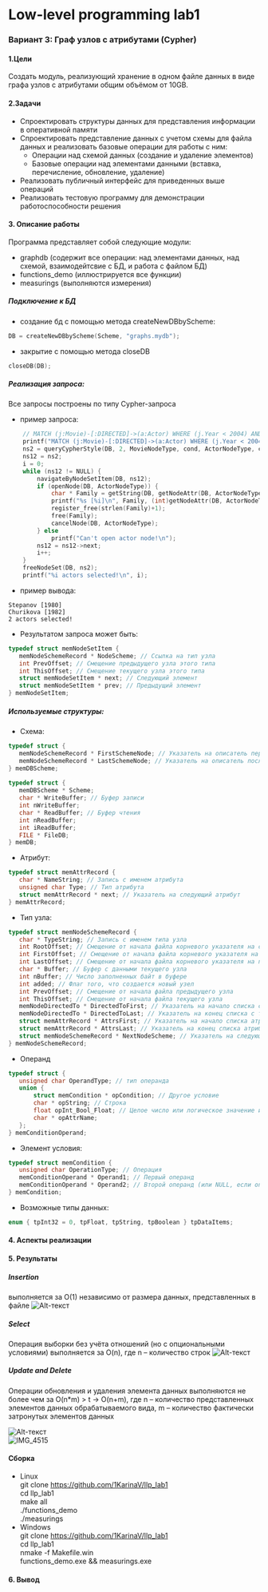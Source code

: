 # Low-level programming lab1 
### Вариант 3: Граф узлов с атрибутами (Cypher)
  
#### 1.Цели
Создать модуль, реализующий хранение в одном файле данных в виде графа узлов с атрибутами общим объёмом от 10GB.
#### 2.Задачи
+ Спроектировать структуры данных для представления информации в оперативной памяти  
+ Спроектировать представление данных с учетом схемы для файла данных и реализовать базовые операции для работы с ним:  
    + Операции над схемой данных (создание и удаление элементов)    
    + Базовые операции над элементами данными (вставка, перечисление, обновление, удаление)     
+ Реализовать публичный интерфейс для приведенных выше операций  
+ Реализовать тестовую программу для демонстрации работоспособности решения  
    
 #### 3. Описание работы  
 Программа представляет собой следующие модули:
+ graphdb  (содержит все операции: над элементами данных, над схемой, взаимодейтсвие с БД, и работа с файлом БД)
+ functions_demo (иллюстрируется все функции)
+ measurings (выполняются измерения)
 
 ##### Подключение к БД 
+ создание бд с помощью метода createNewDBbyScheme:
 ```C
 DB = createNewDBbyScheme(Scheme, "graphs.mydb");
 ```
+ закрытие с помощью метода closeDB
 ```C
 closeDB(DB);
 ```
 ##### Реализация запроса:
 Все запросы построены по типу Cypher-запроса
+ пример запроса:
```C
    // MATCH (j:Movie)-[:DIRECTED]->(a:Actor) WHERE (j.Year < 2004) AND (a.Family != 'Pitt') AND (a.Family != 'Hamatova') RETURN a;
    printf("MATCH (j:Movie)-[:DIRECTED]->(a:Actor) WHERE (j.Year < 2004) AND (a.Family != 'Pitt') AND (a.Family != 'Hamatova') RETURN a;  =>\n");
    ns2 = queryCypherStyle(DB, 2, MovieNodeType, cond, ActorNodeType, cond2);
    ns12 = ns2;
    i = 0;
    while (ns12 != NULL) {
        navigateByNodeSetItem(DB, ns12);
        if (openNode(DB, ActorNodeType)) {
            char * Family = getString(DB, getNodeAttr(DB, ActorNodeType, "Family"));
            printf("%s [%i]\n", Family, (int)getNodeAttr(DB, ActorNodeType, "Year_of_birthday"));
            register_free(strlen(Family)+1);
            free(Family);
            cancelNode(DB, ActorNodeType);
        } else
            printf("Can't open actor node!\n");
        ns12 = ns12->next;
        i++;
    }
    freeNodeSet(DB, ns2);
    printf("%i actors selected!\n", i);  
```
+ пример вывода:
```
Stepanov [1980]
Churikova [1982]
2 actors selected!
```
+ Результатом запроса может быть:
```C
typedef struct memNodeSetItem { 
   memNodeSchemeRecord * NodeScheme; // Ссылка на тип узла
   int PrevOffset; // Смещение предыдущего узла этого типа
   int ThisOffset; // Смещение текущего узла этого типа
   struct memNodeSetItem * next; // Следующий элемент
   struct memNodeSetItem * prev; // Предыдущий элемент
} memNodeSetItem;
```
##### Используемые структуры:
+ Схема:
```C
typedef struct { 
   memNodeSchemeRecord * FirstSchemeNode; // Указатель на описатель первого типа узла
   memNodeSchemeRecord * LastSchemeNode; // Указатель на описатель последнего типа узла
} memDBScheme;
  
typedef struct { 
   memDBScheme * Scheme;
   char * WriteBuffer; // Буфер записи
   int nWriteBuffer;
   char * ReadBuffer; // Буфер чтения
   int nReadBuffer;
   int iReadBuffer;
   FILE * FileDB;
} memDB; 
```
+ Атрибут:
```C
typedef struct memAttrRecord { 
   char * NameString; // Запись с именем атрибута
   unsigned char Type; // Тип атрибута
   struct memAttrRecord * next; // Указатель на следующий атрибут
} memAttrRecord;
```
+ Тип узла:
```C
typedef struct memNodeSchemeRecord { 
   char * TypeString; // Запись с именем типа узла
   int RootOffset; // Смещение от начала файла корневого указателя на список узлов
   int FirstOffset; // Смещение от начала файла корневого указателя на первый элемент списка узлов
   int LastOffset; // Смещение от начала файла корневого указателя на последний элемент списка узлов
   char * Buffer; // Буфер с данными текущего узла
   int nBuffer; // Число заполненных байт в буфере
   int added; // Флаг того, что создается новый узел
   int PrevOffset; // Смещение от начала файла предыдущего узла
   int ThisOffset; // Смещение от начала файла текущего узла
   memNodeDirectedTo * DirectedToFirst; // Указатель на начало списка с типами узлов
   memNodeDirectedTo * DirectedToLast; // Указатель на конец списка с типами узлов
   struct memAttrRecord * AttrsFirst; // Указатель на начало списка атрибутов
   struct memAttrRecord * AttrsLast; // Указатель на конец списка атрибутов
   struct memNodeSchemeRecord * NextNodeScheme; // Указатель на следующий тип узла
} memNodeSchemeRecord;
```
+ Операнд
```C
typedef struct { 
   unsigned char OperandType; // тип операнда
   union {
       struct memCondition * opCondition; // Другое условие
       char * opString; // Строка
       float opInt_Bool_Float; // Целое число или логическое значение или вещественное число
       char * opAttrName;
   };
} memConditionOperand;
```
+ Элемент условия:
```C
typedef struct memCondition { 
   unsigned char OperationType; // Операция
   memConditionOperand * Operand1; // Первый операнд
   memConditionOperand * Operand2; // Второй операнд (или NULL, если операция унарная)
} memCondition;
```
+ Возможные типы данных:
```C
enum { tpInt32 = 0, tpFloat, tpString, tpBoolean } tpDataItems; 
```
#### 4. Аспекты реализации 
#### 5. Результаты
##### Insertion
выполняется за O(1) независимо от размера данных, представленных в файле
![Alt-текст](https://github.com/1KarinaV/llp_lab1/blob/master/img/insert.jpg)
##### Select
Операция выборки без учёта отношений (но с опциональными условиями) выполняется за O(n), где n – количество строк
![Alt-текст](https://github.com/1KarinaV/llp_lab1/blob/master/img/select.jpg)  
   
##### Update and Delete   
Операции обновления и удаления элемента данных выполняются не более чем за O(n*m) > t -> O(n+m), где n – количество представленных элементов данных обрабатываемого вида, m – количество фактически затронутых элементов данных
    
  ![Alt-текст](https://github.com/1KarinaV/llp_lab1/blob/master/img/update.jpg)  
  ![IMG_4515](https://user-images.githubusercontent.com/84856275/204339541-e51fdeec-9218-4a1e-8f31-fb4a0acee160.jpeg)
  
#### Сборка
+ Linux  
git clone https://github.com/1KarinaV/llp_lab1  
cd llp_lab1  
make all  
./functions_demo  
./measurings  
+ Windows  
git clone https://github.com/1KarinaV/llp_lab1  
cd llp_lab1  
nmake -f Makefile.win  
functions_demo.exe && measurings.exe  
#### 6. Вывод

